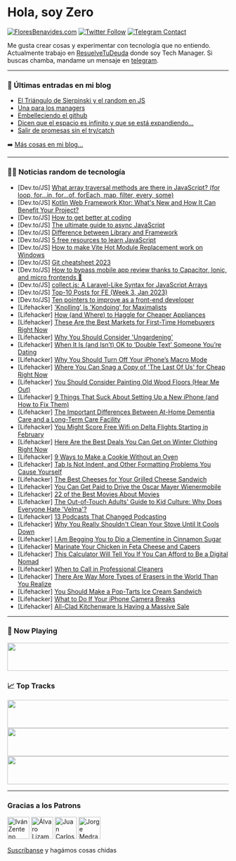 # Hola, soy Zero

[![FloresBenavides.com](https://img.shields.io/website?down_message=oops&label=MiBlog&style=for-the-badge&up_message=online&url=https%3A%2F%2Ffloresbenavides.com)](https://floresbenavides.com) [![Twitter Follow](https://img.shields.io/twitter/follow/ZeroDragon?color=%231DA1F2&label=Follow&logo=twitter&logoColor=ffffff&style=for-the-badge)](https://twitter.com/zerodragon) [![Telegram Contact](https://img.shields.io/badge/escr%C3%ADbeme-ZeroDragon-%2326A5E4?style=for-the-badge&logo=telegram)](https://t.me/zerodragon)

Me gusta crear cosas y experimentar con tecnología que no entiendo.
Actualmente trabajo en [ResuelveTuDeuda](http://github.com/resuelve) donde soy Tech Manager.
Si buscas chamba, mandame un mensaje en [telegram](https://t.me/zerodragon).

---

### 📕 Últimas entradas en mi blog
<!-- BLOG-POST-LIST:START -->
- [El Triángulo de Sierpinski y el random en JS](https://floresbenavides.com/el-triangulo-de-sierpinski-y-el-random-en-js/)
- [Una para los managers](https://floresbenavides.com/una-para-los-managers/)
- [Embelleciendo el github](https://floresbenavides.com/embelleciendo-el-github/)
- [Dicen que el espacio es infinito y que se está expandiendo…](https://floresbenavides.com/dicen-que-el-espacio-es-infinito-y-que-se-esta-expandiendo/)
- [Salir de promesas sin el try/catch](https://floresbenavides.com/salir-de-promesas-sin-el-try-catch/)
<!-- BLOG-POST-LIST:END -->

➡️ [Más cosas en mi blog...](https://floresbenavides.com)

---

### 👨‍💻 Noticias random de tecnología
<!-- TECH-POSTS:START -->
- [Dev.to/JS] [What array traversal methods are there in JavaScript? &lpar;for loop, for...in, for...of, forEach, map, filter, every, some&rpar;](https://dev.to/alaster/what-array-traversal-methods-are-there-in-javascript-for-loop-forin-forof-foreach-map-filter-every-some-mpm)
- [Dev.to/JS] [Kotlin Web Framework Ktor: What&#39;s New and How It Can Benefit Your Project?](https://dev.to/quokkalabs/kotlin-web-framework-ktor-whats-new-and-how-it-can-benefit-your-project-21b5)
- [Dev.to/JS] [How to get better at coding](https://dev.to/documatic/how-to-get-better-at-coding-on)
- [Dev.to/JS] [The ultimate guide to async JavaScript](https://dev.to/veronikasimic_56/the-ultimate-guide-to-asnyc-javascript-3lg5)
- [Dev.to/JS] [Difference between Library and Framework](https://dev.to/vamsi_76_89/difference-between-library-and-framework-20ig)
- [Dev.to/JS] [5 free resources to learn JavaScript](https://dev.to/catherineisonline/5-free-resources-to-learn-javascript-1la7)
- [Dev.to/JS] [How to make Vite Hot Module Replacement work on Windows](https://dev.to/inspector/how-to-make-vite-hot-module-replacement-work-on-windows-41hp)
- [Dev.to/JS] [Git cheatsheet 2023](https://dev.to/rishabh14/git-cheatsheet-2023-2fmh)
- [Dev.to/JS] [How to bypass mobile app review thanks to Capacitor, Ionic, and micro frontends 🤯](https://dev.to/robertorlinski/how-to-bypass-mobile-app-review-thanks-to-capacitor-ionic-and-micro-frontends-a13)
- [Dev.to/JS] [collect.js: A Laravel-Like Syntax for JavaScript Arrays](https://dev.to/ashallendesign/collectjs-a-laravel-like-syntax-for-javascript-arrays-3n1l)
- [Dev.to/JS] [Top-10 Posts for FE &lpar;Week 3, Jan 2023&rpar;](https://dev.to/fruntend/top-10-posts-for-fe-week-3-jan-2023-1ffm)
- [Dev.to/JS] [Ten pointers to improve as a front-end developer](https://dev.to/avanerk/ten-pointers-to-get-you-started-as-a-front-end-developer-2hh)
- [Lifehacker] [&#39;Knolling&#39; Is &#39;Kondoing&#39; for Maximalists](https://lifehacker.com/knolling-is-kondoing-for-maximalists-1850013391)
- [Lifehacker] [How &lpar;and Where&rpar; to Haggle for Cheaper Appliances](https://lifehacker.com/how-and-where-to-haggle-for-cheaper-appliances-1850013405)
- [Lifehacker] [These Are the Best Markets for First-Time Homebuyers Right Now](https://lifehacker.com/these-are-the-best-markets-for-first-time-homebuyers-ri-1850013422)
- [Lifehacker] [Why You Should Consider &#39;Ungardening&#39;](https://lifehacker.com/why-you-should-consider-ungardening-1850012644)
- [Lifehacker] [When It Is &lpar;and Isn’t&rpar; OK to ‘Double Text’ Someone You’re Dating](https://lifehacker.com/when-it-is-and-isn-t-ok-to-double-text-someone-you-1850012867)
- [Lifehacker] [Why You Should Turn Off Your iPhone’s Macro Mode](https://lifehacker.com/why-you-should-turn-off-your-iphone-s-macro-mode-1850013633)
- [Lifehacker] [Where You Can Snag a Copy of &#39;The Last Of Us&#39; for Cheap Right Now](https://lifehacker.com/where-you-can-snag-a-copy-of-the-last-of-us-for-cheap-r-1850013560)
- [Lifehacker] [You Should Consider Painting Old Wood Floors &lpar;Hear Me Out&rpar;](https://lifehacker.com/you-should-consider-painting-old-wood-floors-hear-me-o-1850012146)
- [Lifehacker] [9 Things That Suck About Setting Up a New iPhone &lpar;and How to Fix Them&rpar;](https://lifehacker.com/9-things-that-suck-about-setting-up-a-new-iphone-and-h-1850011322)
- [Lifehacker] [The Important Differences Between At-Home Dementia Care and a Long-Term Care Facility](https://lifehacker.com/the-important-differences-between-at-home-dementia-care-1850012343)
- [Lifehacker] [You Might Score Free Wifi on Delta Flights Starting in February](https://lifehacker.com/you-might-score-free-wifi-on-delta-flights-starting-in-1850012845)
- [Lifehacker] [Here Are the Best Deals You Can Get on Winter Clothing Right Now](https://lifehacker.com/here-are-the-best-deals-you-can-get-on-winter-clothing-1850002554)
- [Lifehacker] [9 Ways to Make a Cookie Without an Oven](https://lifehacker.com/9-ways-to-make-a-cookie-without-an-oven-1850012499)
- [Lifehacker] [Tab Is Not Indent, and Other Formatting Problems You Cause Yourself](https://lifehacker.com/tab-is-not-indent-and-other-formatting-problems-you-ca-1850012082)
- [Lifehacker] [The Best Cheeses for Your Grilled Cheese Sandwich](https://lifehacker.com/the-best-cheeses-for-your-grilled-cheese-sandwich-1850009055)
- [Lifehacker] [You Can Get Paid to Drive the Oscar Mayer Wienermobile](https://lifehacker.com/you-can-get-paid-to-drive-the-oscar-mayer-wienermobile-1850008766)
- [Lifehacker] [22 of the Best Movies About Movies](https://lifehacker.com/22-of-the-best-movies-about-movies-1850006992)
- [Lifehacker] [The Out-of-Touch Adults&#39; Guide to Kid Culture: Why Does Everyone Hate &#39;Velma&#39;?](https://lifehacker.com/why-does-everyone-hate-velma-1850009913)
- [Lifehacker] [13 Podcasts That Changed Podcasting](https://lifehacker.com/12-podcasts-that-changed-podcasting-1850003445)
- [Lifehacker] [Why You Really Shouldn&#39;t Clean Your Stove Until It Cools Down](https://lifehacker.com/why-you-really-shouldnt-clean-your-stove-until-it-cools-1850007101)
- [Lifehacker] [I Am Begging You to Dip a Clementine in Cinnamon Sugar](https://lifehacker.com/i-am-begging-you-to-dip-a-clementine-in-cinnamon-sugar-1850008803)
- [Lifehacker] [Marinate Your Chicken in Feta Cheese and Capers](https://lifehacker.com/marinate-your-chicken-in-feta-cheese-and-capers-1850008205)
- [Lifehacker] [This Calculator Will Tell You If You Can Afford to Be a Digital Nomad](https://lifehacker.com/this-calculator-will-tell-you-if-you-can-afford-to-be-a-1850007114)
- [Lifehacker] [When to Call in Professional Cleaners](https://lifehacker.com/when-to-call-in-professional-cleaners-1849986317)
- [Lifehacker] [There Are Way More Types of Erasers in the World Than You Realize](https://lifehacker.com/there-are-way-more-types-of-erasers-in-the-world-than-y-1850006968)
- [Lifehacker] [You Should Make a Pop-Tarts Ice Cream Sandwich](https://lifehacker.com/you-should-make-a-pop-tarts-ice-cream-sandwich-1850006741)
- [Lifehacker] [What to Do If Your iPhone Camera Breaks](https://lifehacker.com/what-to-do-if-your-iphone-camera-breaks-1850007047)
- [Lifehacker] [All-Clad Kitchenware Is Having a Massive Sale](https://lifehacker.com/all-clad-kitchenware-is-having-a-massive-sale-1850007687)<!-- TECH-POSTS:END -->

---

### 🎵 Now Playing
<a href="https://spotify-now-playing-dun.vercel.app/now-playing?open"><img src="https://spotify-now-playing-dun.vercel.app/now-playing" width="540" height="64"></a>

### 📈 Top Tracks
<a href="https://spotify-now-playing-dun.vercel.app/top-tracks?i=1&open"><img src="https://spotify-now-playing-dun.vercel.app/top-tracks?i=1" width="540" height="64"></a>
<a href="https://spotify-now-playing-dun.vercel.app/top-tracks?i=2&open"><img src="https://spotify-now-playing-dun.vercel.app/top-tracks?i=2" width="540" height="64"></a>
<a href="https://spotify-now-playing-dun.vercel.app/top-tracks?i=3&open"><img src="https://spotify-now-playing-dun.vercel.app/top-tracks?i=3" width="540" height="64"></a>

---

### Gracias a los Patrons
[<img src="https://avatars.githubusercontent.com/u/243380?v=4" alt="Iván Zenteno" width="50px">](https://github.com/k001) [<img src="https://avatars.githubusercontent.com/u/19955639?v=4" alt="Álvaro Lizama" width="50px">](https://github.com/alvarolizama) [<img src="https://avatars.githubusercontent.com/u/2718753?v=4" alt="Juan Carlos Ruiz" width="50px">](https://github.com/JuanCrg90) [<img src="https://avatars.githubusercontent.com/u/37025?v=4" alt="Jorge Medrano" width="50px">](https://github.com/h1pp1e) 

[Suscríbanse](https://www.patreon.com/zerodragon) y hagámos cosas chidas

